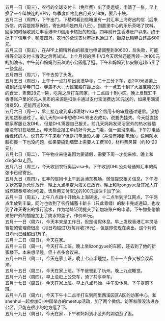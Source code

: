 五月一日（周三），农行的全球支付卡（免年费）出了奥运版，申请了一张。早上换了一个叫快连的VPN，每季度价格比白月光又18块，要八十块。</br>
五月二日（周四），下午出门，下楼时看到信箱里有一封汇丰上海寄出的信（后来拆信，内容是推荐保险，寄出时间是四月八日）。到嘉里中心的乐乐茶喝了饮料。回家的时候收到汇丰香港RED信用卡核批的短信。四年前开立香港账户以来，终于批下了信用卡，额度四万。农行的全球支付审批也通过了，额度比精粹白还高600元。</br>
五月三日（周五），在APP上把精粹白的额度也申请调整到80600，后失败，可能得等全球支付卡激活之后再试试。上个月领的黑卡V3今天居然还能再领一次100元的加油卡。中午前和妈妈到云和湖小公园逛了逛。下午和妈妈到亿安鲸选超市买了一些食品。</br>
五月四日（周六），下午去剪了头发。</br>
五月五日（周日），上午十一点打车出发法华寺，二十三分下车，走200米坡道上坡到达法华寺门口。寺庙不大，大雄宝殿在最上面。十一点五十到了大雄宝殿旁边的食堂，素面28元一碗，吃完之后打车回家，十二点四十到小区。晚上发现汇丰香港账户里的6元人民币的来源是扣账卡通过支付宝消费达30元送的，如果用滴滴消费50，还能再送10块。</br>
五月六日（周一），早上接连收到卓越理财/visa白金信用卡的审批通过短信，没想到忽然都通过了。前几天的red卡想改DHL寄出没成功，说要先挂失。今天就直接联系客服让发DHL。但是DHL需要自己报关。前几天妈妈发现浴室外的热水器插座没有钉在墙壁上，昨天物业报工单约好今天上门看，但一直没来看。下午打电话给维修的人，说其实下午来看了但是打电话没人接（并没有接到电话）。说用防水胶布裹一下也没问题，如果要搞到墙壁上需要人工费100，材料费另算（约10-20元）。</br>
五月七日（周二），下午物业来电说因为要请假，需要下周一才能来修。晚上和dingsida走回。</br>
五月八日（周三），今天收到农行奥运visa卡。下午收到DHL公众号通知汇丰的两张卡已经寄出。</br>
五月九日（周四），汇丰的信用卡上午到达浦东机场，微信提交报关信息。下午海关状态变为允许放行，晚上九点半变为海关已放行。晚上和lizongyue及其家人在城西银泰塔哈尔吃饭。饭后用支付宝送的100元加油卡加了油。</br>
五月十日（周五），上午八点四十开始从上海转运，十二点半到浙江网点，下午两点半放到丰巢。同时也收到了农行储蓄卡新卡（只此青绿）的制卡完成通知。也收到了昨天寄出的银行流水，作为地址证明提交了新加坡账户的申请。下午物业偷偷来把户外的插座加上了防水的盖子，作价80元。</br>
五月十一日（周六），今天本来是工作日，但是请假休息。早上发现香港汇丰灵活智投的管理费很高（月日均超过1万每月收28元），但是即使现在卖出，这个月的日均也已经超出1万了。</br>
五月十二日（周日），今天在家。</br>
五月十三日（周一），今天打车上班。晚上坐lizongyue的车回，还去到了他的新家楼下。本来想早睡，但十点多会议来。</br>
五月十四日（周二），今天在家上班。晚上七点半睡觉，但十一点多又被会议起来。</br>
五月十五日（周三），今天在家上班。下午爸爸到了杭州。晚上九点睡觉。</br>
五月十六日（周四），早上没赶上公交车，骑了共享单车。</br>
五月十七日（周五），今天在家上班。早上八点开始，中午没休息，下午提前下班。</br>
五月十八日（周六），今天下午十二点半打车到阿里西溪园区A区的访客中心，和shenhui一起参加CH中国举办的meetup活动，加了两个微信。访客权限没法进办公区，只能在很小的地方逛了下。</br>
五月十九日（周日），今天在家，下午和妈妈到小区外的湖边逛了逛。</br>
